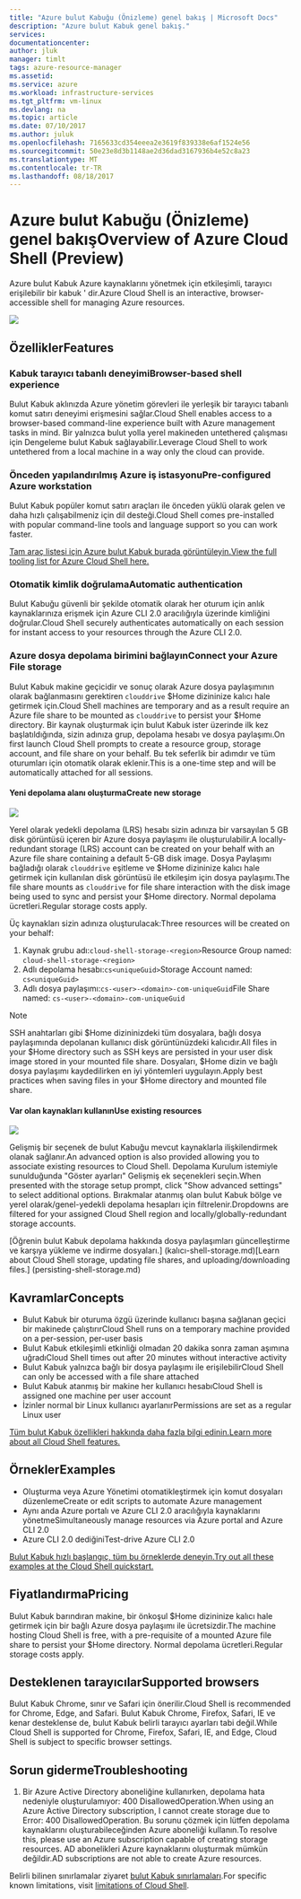 ```yaml
---
title: "Azure bulut Kabuğu (Önizleme) genel bakış | Microsoft Docs"
description: "Azure bulut Kabuk genel bakış."
services: 
documentationcenter: 
author: jluk
manager: timlt
tags: azure-resource-manager
ms.assetid: 
ms.service: azure
ms.workload: infrastructure-services
ms.tgt_pltfrm: vm-linux
ms.devlang: na
ms.topic: article
ms.date: 07/10/2017
ms.author: juluk
ms.openlocfilehash: 7165633cd354eeea2e3619f839338e6af1524e56
ms.sourcegitcommit: 50e23e8d3b1148ae2d36dad3167936b4e52c8a23
ms.translationtype: MT
ms.contentlocale: tr-TR
ms.lasthandoff: 08/18/2017
---
```

# <a name="overview-of-azure-cloud-shell-preview"></a><span data-ttu-id="6cdc7-103">Azure bulut Kabuğu (Önizleme) genel bakış</span><span class="sxs-lookup"><span data-stu-id="6cdc7-103">Overview of Azure Cloud Shell (Preview)</span></span>
<span data-ttu-id="6cdc7-104">Azure bulut Kabuk Azure kaynaklarını yönetmek için etkileşimli, tarayıcı erişilebilir bir kabuk ' dir.</span><span class="sxs-lookup"><span data-stu-id="6cdc7-104">Azure Cloud Shell is an interactive, browser-accessible shell for managing Azure resources.</span></span>

![](media/overview-pic.png)

## <a name="features"></a><span data-ttu-id="6cdc7-105">Özellikler</span><span class="sxs-lookup"><span data-stu-id="6cdc7-105">Features</span></span>
### <a name="browser-based-shell-experience"></a><span data-ttu-id="6cdc7-106">Kabuk tarayıcı tabanlı deneyimi</span><span class="sxs-lookup"><span data-stu-id="6cdc7-106">Browser-based shell experience</span></span>
<span data-ttu-id="6cdc7-107">Bulut Kabuk aklınızda Azure yönetim görevleri ile yerleşik bir tarayıcı tabanlı komut satırı deneyimi erişmesini sağlar.</span><span class="sxs-lookup"><span data-stu-id="6cdc7-107">Cloud Shell enables access to a browser-based command-line experience built with Azure management tasks in mind.</span></span> <span data-ttu-id="6cdc7-108">Bir yalnızca bulut yolla yerel makineden untethered çalışması için Dengeleme bulut Kabuk sağlayabilir.</span><span class="sxs-lookup"><span data-stu-id="6cdc7-108">Leverage Cloud Shell to work untethered from a local machine in a way only the cloud can provide.</span></span>

### <a name="pre-configured-azure-workstation"></a><span data-ttu-id="6cdc7-109">Önceden yapılandırılmış Azure iş istasyonu</span><span class="sxs-lookup"><span data-stu-id="6cdc7-109">Pre-configured Azure workstation</span></span>
<span data-ttu-id="6cdc7-110">Bulut Kabuk popüler komut satırı araçları ile önceden yüklü olarak gelen ve daha hızlı çalışabilmeniz için dil desteği.</span><span class="sxs-lookup"><span data-stu-id="6cdc7-110">Cloud Shell comes pre-installed with popular command-line tools and language support so you can work faster.</span></span>

[<span data-ttu-id="6cdc7-111">Tam araç listesi için Azure bulut Kabuk burada görüntüleyin.</span><span class="sxs-lookup"><span data-stu-id="6cdc7-111">View the full tooling list for Azure Cloud Shell here.</span></span>](features.md#tools)

### <a name="automatic-authentication"></a><span data-ttu-id="6cdc7-112">Otomatik kimlik doğrulama</span><span class="sxs-lookup"><span data-stu-id="6cdc7-112">Automatic authentication</span></span>
<span data-ttu-id="6cdc7-113">Bulut Kabuğu güvenli bir şekilde otomatik olarak her oturum için anlık kaynaklarınıza erişmek için Azure CLI 2.0 aracılığıyla üzerinde kimliğini doğrular.</span><span class="sxs-lookup"><span data-stu-id="6cdc7-113">Cloud Shell securely authenticates automatically on each session for instant access to your resources through the Azure CLI 2.0.</span></span>

### <a name="connect-your-azure-file-storage"></a><span data-ttu-id="6cdc7-114">Azure dosya depolama birimini bağlayın</span><span class="sxs-lookup"><span data-stu-id="6cdc7-114">Connect your Azure File storage</span></span>
<span data-ttu-id="6cdc7-115">Bulut Kabuk makine geçicidir ve sonuç olarak Azure dosya paylaşımının olarak bağlanmasını gerektiren `clouddrive` $Home dizininize kalıcı hale getirmek için.</span><span class="sxs-lookup"><span data-stu-id="6cdc7-115">Cloud Shell machines are temporary and as a result require an Azure file share to be mounted as `clouddrive` to persist your $Home directory.</span></span>
<span data-ttu-id="6cdc7-116">Bir kaynak oluşturmak için bulut Kabuk ister üzerinde ilk kez başlatıldığında, sizin adınıza grup, depolama hesabı ve dosya paylaşımı.</span><span class="sxs-lookup"><span data-stu-id="6cdc7-116">On first launch Cloud Shell prompts to create a resource group, storage account, and file share on your behalf.</span></span> <span data-ttu-id="6cdc7-117">Bu tek seferlik bir adımdır ve tüm oturumları için otomatik olarak eklenir.</span><span class="sxs-lookup"><span data-stu-id="6cdc7-117">This is a one-time step and will be automatically attached for all sessions.</span></span> 

#### <a name="create-new-storage"></a><span data-ttu-id="6cdc7-118">Yeni depolama alanı oluşturma</span><span class="sxs-lookup"><span data-stu-id="6cdc7-118">Create new storage</span></span>
![](media/basic-storage.png)

<span data-ttu-id="6cdc7-119">Yerel olarak yedekli depolama (LRS) hesabı sizin adınıza bir varsayılan 5 GB disk görüntüsü içeren bir Azure dosya paylaşımı ile oluşturulabilir.</span><span class="sxs-lookup"><span data-stu-id="6cdc7-119">A locally-redundant storage (LRS) account can be created on your behalf with an Azure file share containing a default 5-GB disk image.</span></span> <span data-ttu-id="6cdc7-120">Dosya Paylaşımı bağladığı olarak `clouddrive` eşitleme ve $Home dizininize kalıcı hale getirmek için kullanılan disk görüntüsü ile etkileşim için dosya paylaşımı.</span><span class="sxs-lookup"><span data-stu-id="6cdc7-120">The file share mounts as `clouddrive` for file share interaction with the disk image being used to sync and persist your $Home directory.</span></span> <span data-ttu-id="6cdc7-121">Normal depolama ücretleri.</span><span class="sxs-lookup"><span data-stu-id="6cdc7-121">Regular storage costs apply.</span></span>

<span data-ttu-id="6cdc7-122">Üç kaynakları sizin adınıza oluşturulacak:</span><span class="sxs-lookup"><span data-stu-id="6cdc7-122">Three resources will be created on your behalf:</span></span>
1. <span data-ttu-id="6cdc7-123">Kaynak grubu adı:`cloud-shell-storage-<region>`</span><span class="sxs-lookup"><span data-stu-id="6cdc7-123">Resource Group named: `cloud-shell-storage-<region>`</span></span>
2. <span data-ttu-id="6cdc7-124">Adlı depolama hesabı:`cs<uniqueGuid>`</span><span class="sxs-lookup"><span data-stu-id="6cdc7-124">Storage Account named: `cs<uniqueGuid>`</span></span>
3. <span data-ttu-id="6cdc7-125">Adlı dosya paylaşımı:`cs-<user>-<domain>-com-uniqueGuid`</span><span class="sxs-lookup"><span data-stu-id="6cdc7-125">File Share named: `cs-<user>-<domain>-com-uniqueGuid`</span></span>

> [!Note]
> <span data-ttu-id="6cdc7-126">SSH anahtarları gibi $Home dizininizdeki tüm dosyalara, bağlı dosya paylaşımında depolanan kullanıcı disk görüntünüzdeki kalıcıdır.</span><span class="sxs-lookup"><span data-stu-id="6cdc7-126">All files in your $Home directory such as SSH keys are persisted in your user disk image stored in your mounted file share.</span></span> <span data-ttu-id="6cdc7-127">Dosyaları, $Home dizin ve bağlı dosya paylaşımı kaydedilirken en iyi yöntemleri uygulayın.</span><span class="sxs-lookup"><span data-stu-id="6cdc7-127">Apply best practices when saving files in your $Home directory and mounted file share.</span></span>

#### <a name="use-existing-resources"></a><span data-ttu-id="6cdc7-128">Var olan kaynakları kullanın</span><span class="sxs-lookup"><span data-stu-id="6cdc7-128">Use existing resources</span></span>
![](media/advanced-storage.png)

<span data-ttu-id="6cdc7-129">Gelişmiş bir seçenek de bulut Kabuğu mevcut kaynaklarla ilişkilendirmek olanak sağlanır.</span><span class="sxs-lookup"><span data-stu-id="6cdc7-129">An advanced option is also provided allowing you to associate existing resources to Cloud Shell.</span></span> <span data-ttu-id="6cdc7-130">Depolama Kurulum istemiyle sunulduğunda "Göster ayarları" Gelişmiş ek seçenekleri seçin.</span><span class="sxs-lookup"><span data-stu-id="6cdc7-130">When presented with the storage setup prompt, click "Show advanced settings" to select additional options.</span></span> <span data-ttu-id="6cdc7-131">Bırakmalar atanmış olan bulut Kabuk bölge ve yerel olarak/genel-yedekli depolama hesapları için filtrelenir.</span><span class="sxs-lookup"><span data-stu-id="6cdc7-131">Dropdowns are filtered for your assigned Cloud Shell region and locally/globally-redundant storage accounts.</span></span>

<span data-ttu-id="6cdc7-132">[Öğrenin bulut Kabuk depolama hakkında dosya paylaşımları güncelleştirme ve karşıya yükleme ve indirme dosyaları.] (kalıcı-shell-storage.md)</span><span class="sxs-lookup"><span data-stu-id="6cdc7-132">[Learn about Cloud Shell storage, updating file shares, and uploading/downloading files.] (persisting-shell-storage.md)</span></span>

## <a name="concepts"></a><span data-ttu-id="6cdc7-133">Kavramlar</span><span class="sxs-lookup"><span data-stu-id="6cdc7-133">Concepts</span></span>
* <span data-ttu-id="6cdc7-134">Bulut Kabuk bir oturuma özgü üzerinde kullanıcı başına sağlanan geçici bir makinede çalıştırır</span><span class="sxs-lookup"><span data-stu-id="6cdc7-134">Cloud Shell runs on a temporary machine provided on a per-session, per-user basis</span></span>
* <span data-ttu-id="6cdc7-135">Bulut Kabuk etkileşimli etkinliği olmadan 20 dakika sonra zaman aşımına uğradı</span><span class="sxs-lookup"><span data-stu-id="6cdc7-135">Cloud Shell times out after 20 minutes without interactive activity</span></span>
* <span data-ttu-id="6cdc7-136">Bulut Kabuk yalnızca bağlı bir dosya paylaşımı ile erişilebilir</span><span class="sxs-lookup"><span data-stu-id="6cdc7-136">Cloud Shell can only be accessed with a file share attached</span></span>
* <span data-ttu-id="6cdc7-137">Bulut Kabuk atanmış bir makine her kullanıcı hesabı</span><span class="sxs-lookup"><span data-stu-id="6cdc7-137">Cloud Shell is assigned one machine per user account</span></span>
* <span data-ttu-id="6cdc7-138">İzinler normal bir Linux kullanıcı ayarlanır</span><span class="sxs-lookup"><span data-stu-id="6cdc7-138">Permissions are set as a regular Linux user</span></span>

[<span data-ttu-id="6cdc7-139">Tüm bulut Kabuk özellikleri hakkında daha fazla bilgi edinin.</span><span class="sxs-lookup"><span data-stu-id="6cdc7-139">Learn more about all Cloud Shell features.</span></span>](features.md)

## <a name="examples"></a><span data-ttu-id="6cdc7-140">Örnekler</span><span class="sxs-lookup"><span data-stu-id="6cdc7-140">Examples</span></span>
* <span data-ttu-id="6cdc7-141">Oluşturma veya Azure Yönetimi otomatikleştirmek için komut dosyaları düzenleme</span><span class="sxs-lookup"><span data-stu-id="6cdc7-141">Create or edit scripts to automate Azure management</span></span>
* <span data-ttu-id="6cdc7-142">Aynı anda Azure portalı ve Azure CLI 2.0 aracılığıyla kaynaklarını yönetme</span><span class="sxs-lookup"><span data-stu-id="6cdc7-142">Simultaneously manage resources via Azure portal and Azure CLI 2.0</span></span>
* <span data-ttu-id="6cdc7-143">Azure CLI 2.0 dediğini</span><span class="sxs-lookup"><span data-stu-id="6cdc7-143">Test-drive Azure CLI 2.0</span></span>

[<span data-ttu-id="6cdc7-144">Bulut Kabuk hızlı başlangıç, tüm bu örneklerde deneyin.</span><span class="sxs-lookup"><span data-stu-id="6cdc7-144">Try out all these examples at the Cloud Shell quickstart.</span></span>](quickstart.md)

## <a name="pricing"></a><span data-ttu-id="6cdc7-145">Fiyatlandırma</span><span class="sxs-lookup"><span data-stu-id="6cdc7-145">Pricing</span></span>
<span data-ttu-id="6cdc7-146">Bulut Kabuk barındıran makine, bir önkoşul $Home dizininize kalıcı hale getirmek için bir bağlı Azure dosya paylaşımı ile ücretsizdir.</span><span class="sxs-lookup"><span data-stu-id="6cdc7-146">The machine hosting Cloud Shell is free, with a pre-requisite of a mounted Azure file share to persist your $Home directory.</span></span> <span data-ttu-id="6cdc7-147">Normal depolama ücretleri.</span><span class="sxs-lookup"><span data-stu-id="6cdc7-147">Regular storage costs apply.</span></span>

## <a name="supported-browsers"></a><span data-ttu-id="6cdc7-148">Desteklenen tarayıcılar</span><span class="sxs-lookup"><span data-stu-id="6cdc7-148">Supported browsers</span></span>
<span data-ttu-id="6cdc7-149">Bulut Kabuk Chrome, sınır ve Safari için önerilir.</span><span class="sxs-lookup"><span data-stu-id="6cdc7-149">Cloud Shell is recommended for Chrome, Edge, and Safari.</span></span> <span data-ttu-id="6cdc7-150">Bulut Kabuk Chrome, Firefox, Safari, IE ve kenar desteklense de, bulut Kabuk belirli tarayıcı ayarları tabi değil.</span><span class="sxs-lookup"><span data-stu-id="6cdc7-150">While Cloud Shell is supported for Chrome, Firefox, Safari, IE, and Edge, Cloud Shell is subject to specific browser settings.</span></span>

## <a name="troubleshooting"></a><span data-ttu-id="6cdc7-151">Sorun giderme</span><span class="sxs-lookup"><span data-stu-id="6cdc7-151">Troubleshooting</span></span>
1. <span data-ttu-id="6cdc7-152">Bir Azure Active Directory aboneliğine kullanırken, depolama hata nedeniyle oluşturulamıyor: 400 DisallowedOperation.</span><span class="sxs-lookup"><span data-stu-id="6cdc7-152">When using an Azure Active Directory subscription, I cannot create storage due to Error: 400 DisallowedOperation.</span></span> <span data-ttu-id="6cdc7-153">Bu sorunu çözmek için lütfen depolama kaynaklarını oluşturabileceğinden Azure aboneliği kullanın.</span><span class="sxs-lookup"><span data-stu-id="6cdc7-153">To resolve this, please use an Azure subscription capable of creating storage resources.</span></span> <span data-ttu-id="6cdc7-154">AD abonelikleri Azure kaynaklarını oluşturmak mümkün değildir.</span><span class="sxs-lookup"><span data-stu-id="6cdc7-154">AD subscriptions are not able to create Azure resources.</span></span>

<span data-ttu-id="6cdc7-155">Belirli bilinen sınırlamalar ziyaret [bulut Kabuk sınırlamaları](limitations.md).</span><span class="sxs-lookup"><span data-stu-id="6cdc7-155">For specific known limitations, visit [limitations of Cloud Shell](limitations.md).</span></span>
